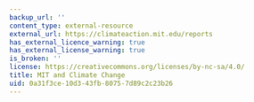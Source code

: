 ```yaml
---
backup_url: ''
content_type: external-resource
external_url: https://climateaction.mit.edu/reports
has_external_licence_warning: true
has_external_license_warning: true
is_broken: ''
license: https://creativecommons.org/licenses/by-nc-sa/4.0/
title: MIT and Climate Change
uid: 0a31f3ce-10d3-43fb-8075-7d89c2c23b26
---
```

